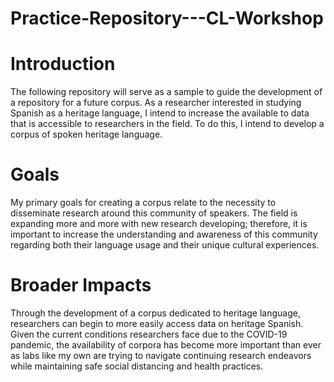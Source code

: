 # Practice-Repository---CL-Workshop

# Introduction

The following repository will serve as a sample to guide the development of a repository for a future corpus. As a researcher interested in studying Spanish as a heritage language, I intend to increase the available to data that is accessible to researchers in the field. To do this, I intend to develop a corpus of spoken heritage language.

# Goals

My primary goals for creating a corpus relate to the necessity to disseminate research around this community of speakers. The field is expanding more and more with new research developing; therefore, it is important to increase the understanding and awareness of this community regarding both their language usage and their unique cultural experiences.

# Broader Impacts

Through the development of a corpus dedicated to heritage language, researchers can begin to more easily access data on heritage Spanish. Given the current conditions researchers face due to the COVID-19 pandemic, the availability of corpora has become more important than ever as labs like my own are trying to navigate continuing research endeavors while maintaining safe social distancing and health practices.
